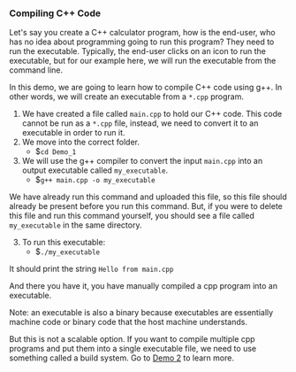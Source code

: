 ### Compiling C++ Code 
Let's say you create a C++ calculator program, how is the end-user, who has no idea about programming going to run this program? They need to run the executable. Typically, the end-user clicks on an icon to run the executable, but for our example here, we will run the executable from the command line.

In this demo, we are going to learn how to compile C++ code using g++. In other words, we will create an executable from a `*.cpp` program.

1.  We have created a file called `main.cpp` to hold our C++ code. This code cannot be run as a `*.cpp` file, instead, we need to convert it to an executable in order to run it.
1. We move into the correct folder.
    * $`cd Demo_1`
2.  We will use the g++ compiler to convert the input `main.cpp` into an output executable called `my_executable`.
    * $`g++ main.cpp -o my_executable`

We have already run this command and uploaded this file, so this file should already be present before you run this command. But, if you were to delete this file and run this command yourself, you should see a file called `my_executable` in the same directory.

3. To run this executable:
    * $`./my_executable`
  
  It should print the string `Hello from main.cpp`

And there you have it, you have manually compiled a cpp program into an executable. 

Note: an executable is also a binary because executables are essentially machine code or binary code that the host machine understands.
    

But this is not a scalable option. If you want to compile multiple cpp programs and put them into a single executable file, we need to use something called a build system. Go to [Demo 2](https://github.com/naslab-projects/ME597-Fall2024/tree/main/1-ROS_2_Basics/Resources/1-Lecture/Demo_2) to learn more.
